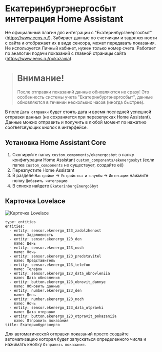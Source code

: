 # Екатеринбургэнергосбыт интеграция Home Assistant

Не официальный плагин для интеграции с "Екатеринбургэнергосбыт" (https://www.eens.ru/). 
Забирает данные по счетчикам и задолженности с сайта и отображает их в виде сенсора, может передавать показания. Не используется Личный кабинет, нужен только номер счета. Работает по аналогии подачи показаний с главной страницы сайта (https://www.eens.ru/pokazania).

> # Внимание!
> После отправки показаний данные обновляются не сразу! Это особенность системы учета "Екатеринбургэнергосбыт", данные обновляются в течении нескольких часов (иногда быстрее).

В поле `Дата отправки` будет стоять дата и время  последней успешной отправки данных (не сохраняется при перезепусках Home Assistant). Данные можно отправить и получить в любой момент по нажатию соответсвующих кнопок в интерфейсе.


## Установка Home Assistant Core

1. Скопируйте папку `custom_components/ekenergosbyt` в папку конфигурации Home Assistant `custom_components/ekenergosbyt` (если папка `custom_components` не существует, создайте её)
1. Перезпустите Home Assistant
1. В разделе `Настройки` -> `Устройства и службы` -> `Интегации` нажмите нопку `Добавить интеграцию`
1. В списке найдете `EkaterinburgEnergoSbyt`


## Карточка Lovelaсe ##

<img src="https://raw.githubusercontent.com/archekb/ha-ekenergosbyt/master/images/card.png" alt="Карточка Lovelaсe">


```
type: entities
entities:
  - entity: sensor.ekenergo_123_zadolzhenost
    name: Задолженость
  - entity: sensor.ekenergo_123_den
    name: День
  - entity: sensor.ekenergo_123_noch
    name: Ночь
  - entity: sensor.ekenergo_123_predstavitel
    name: Представитель
  - entity: sensor.ekenergo_123_telefon
    name: Телефон
  - entity: sensor.ekenergo_123_data_obnovleniia
    name: Дата обновления
  - entity: button.ekenergo_123_obnovit_dannye
    name: Обновить данные
  - entity: number.ekenergo_123_den
    name: День
  - entity: number.ekenergo_123_noch
    name: Ночь
  - entity: sensor.ekenergo_123_data_otpravki
    name: Дата отправки
  - entity: button.ekenergo_123_otpravit_pokazaniia
    name: Отправить показания
title: Екатеринбургэнерго
```

Для автоматической отправки показаний просто создайте автоматизацию которая будет запускаться определенного числа и нажимать кнопку `Отправить показания`.